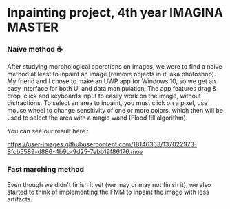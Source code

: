 # Inpainting project, 4th year IMAGINA MASTER

### Naïve method :coffee:

After studying morphological operations on images, we were to find a naive method at least to inpaint an image (remove objects in it, aka photoshop).
My friend and I chose to make an UWP app for Windows 10, so we get an easy interface for both UI and data manipulation. The app features drag & drop, click and keyboards input to easily work on the image, without distractions.
To select an area to inpaint, you must click on a pixel, use mouse wheel to change sensitivity of one or more colors, which then will be used to select the area with a magic wand (Flood fill algorithm).

You can see our result here :

https://user-images.githubusercontent.com/18146363/137022973-8fcb5589-d886-4b9c-9d25-7ebb19f86176.mov

### Fast marching method

Even though we didn't finish it yet (we may or may not finish it), we also started to think of implementing the FMM to inpaint the image with less artifacts.
